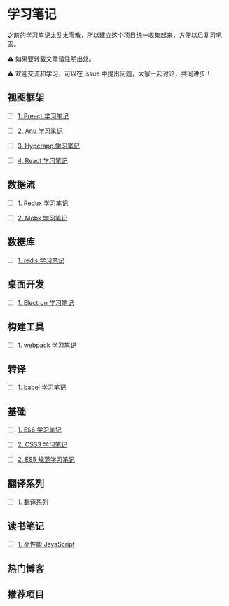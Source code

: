 # 学习笔记

之前的学习笔记太乱太零散，所以建立这个项目统一收集起来，方便以后复习巩固。

⚠️ 如果要转载文章请注明出处。

⚠️ 欢迎交流和学习，可以在 issue 中提出问题，大家一起讨论，共同进步！

## 视图框架

- [ ] [1. Preact 学习笔记](./preact-learn-note/readme.md)</br>
- [ ] [2. Anu 学习笔记](./anu-learn-note/readme.md)</br>
- [ ] [3. Hyperapp 学习笔记](./hyperapp-learn-note/readme.md)</br>
- [ ] [4. React 学习笔记](./react-learn-note/readme.md)</br>


## 数据流

- [ ] [1. Redux 学习笔记](./redux-learn-note/readme.md)</br>
- [ ] [2. Mobx 学习笔记](./mobx-learn-note/readme.md)</br>


## 数据库

- [ ] [1. redis 学习笔记](./redis-learn-note/readme.md)</br>


## 桌面开发

- [ ] [1. Electron 学习笔记](./electron-learn-note/readme.md)</br>


## 构建工具

- [ ] [1. webpack 学习笔记](./webpack-learn-note/readme.md)</br>


## 转译

- [ ] [1. babel 学习笔记](./babel-learn-note/readme.md)</br>


## 基础

- [ ] [1. ES6 学习笔记](./es6-learn-note/readme.md)</br>
- [ ] [2. CSS3 学习笔记](./css3-learn-note/readme.md)</br>
- [ ] [2. ES5 规范学习笔记](./es5-learn-note/readme.md)</br>


## 翻译系列

- [ ] [1. 翻译系列](./translation/README.md)</br>


## 读书笔记

- [ ] [1. 高性能 JavaScript](./book-read-note/high-performance-js/readme.md)


## 热门博客


## 推荐项目
